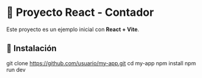 # 📝 Proyecto React - Contador

Este proyecto es un ejemplo inicial con **React + Vite**.

## 🚀 Instalación

git clone https://github.com/usuario/my-app.git
cd my-app
npm install
npm run dev
